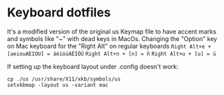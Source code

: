 # Keyboard dotfiles

It's a modified version of the original us Keymap file to have accent marks and symbols like "~" with dead keys in MacOs.
Changing the "Option" key on Mac keyboard for the "Right Alt" on regular keyboards
`Right Alt+e + [aeiouAEIOU] = áéíóúÁÉÍÓÚ`
`Right Alt+n + [n] = ñ`
`Right Alt+u + [u] = ü`

If setting up the keyboard layout under .config doesn't work:
```
cp ./us /usr/share/X11/xkb/symbols/us
setxkbmap -layout us -variant mac
```

